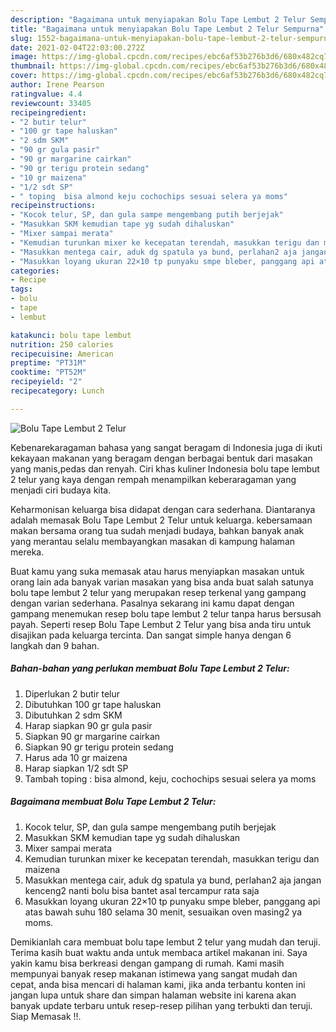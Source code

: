 ```yaml
---
description: "Bagaimana untuk menyiapakan Bolu Tape Lembut 2 Telur Sempurna"
title: "Bagaimana untuk menyiapakan Bolu Tape Lembut 2 Telur Sempurna"
slug: 1552-bagaimana-untuk-menyiapakan-bolu-tape-lembut-2-telur-sempurna
date: 2021-02-04T22:03:00.272Z
image: https://img-global.cpcdn.com/recipes/ebc6af53b276b3d6/680x482cq70/bolu-tape-lembut-2-telur-foto-resep-utama.jpg
thumbnail: https://img-global.cpcdn.com/recipes/ebc6af53b276b3d6/680x482cq70/bolu-tape-lembut-2-telur-foto-resep-utama.jpg
cover: https://img-global.cpcdn.com/recipes/ebc6af53b276b3d6/680x482cq70/bolu-tape-lembut-2-telur-foto-resep-utama.jpg
author: Irene Pearson
ratingvalue: 4.4
reviewcount: 33405
recipeingredient:
- "2 butir telur"
- "100 gr tape haluskan"
- "2 sdm SKM"
- "90 gr gula pasir"
- "90 gr margarine cairkan"
- "90 gr terigu protein sedang"
- "10 gr maizena"
- "1/2 sdt SP"
- " toping  bisa almond keju cochochips sesuai selera ya moms"
recipeinstructions:
- "Kocok telur, SP, dan gula sampe mengembang putih berjejak"
- "Masukkan SKM kemudian tape yg sudah dihaluskan"
- "Mixer sampai merata"
- "Kemudian turunkan mixer ke kecepatan terendah, masukkan terigu dan maizena"
- "Masukkan mentega cair, aduk dg spatula ya bund, perlahan2 aja jangan kenceng2 nanti bolu bisa bantet asal tercampur rata saja"
- "Masukkan loyang ukuran 22×10 tp punyaku smpe bleber, panggang api atas bawah suhu 180 selama 30 menit, sesuaikan oven masing2 ya moms."
categories:
- Recipe
tags:
- bolu
- tape
- lembut

katakunci: bolu tape lembut 
nutrition: 250 calories
recipecuisine: American
preptime: "PT31M"
cooktime: "PT52M"
recipeyield: "2"
recipecategory: Lunch

---
```



![Bolu Tape Lembut 2 Telur](https://img-global.cpcdn.com/recipes/ebc6af53b276b3d6/680x482cq70/bolu-tape-lembut-2-telur-foto-resep-utama.jpg)

Kebenarekaragaman bahasa yang sangat beragam di Indonesia juga di ikuti kekayaan makanan yang beragam dengan berbagai bentuk dari masakan yang manis,pedas dan renyah. Ciri khas kuliner Indonesia bolu tape lembut 2 telur yang kaya dengan rempah menampilkan keberaragaman yang menjadi ciri budaya kita.




Keharmonisan keluarga bisa didapat dengan cara sederhana. Diantaranya adalah memasak Bolu Tape Lembut 2 Telur untuk keluarga. kebersamaan makan bersama orang tua sudah menjadi budaya, bahkan banyak anak yang merantau selalu membayangkan masakan di kampung halaman mereka.

Buat kamu yang suka memasak atau harus menyiapkan masakan untuk orang lain ada banyak varian masakan yang bisa anda buat salah satunya bolu tape lembut 2 telur yang merupakan resep terkenal yang gampang dengan varian sederhana. Pasalnya sekarang ini kamu dapat dengan gampang menemukan resep bolu tape lembut 2 telur tanpa harus bersusah payah.
Seperti resep Bolu Tape Lembut 2 Telur yang bisa anda tiru untuk disajikan pada keluarga tercinta. Dan sangat simple hanya dengan 6 langkah dan 9 bahan.


<!--inarticleads1-->

##### Bahan-bahan yang perlukan membuat Bolu Tape Lembut 2 Telur:

1. Diperlukan 2 butir telur
1. Dibutuhkan 100 gr tape haluskan
1. Dibutuhkan 2 sdm SKM
1. Harap siapkan 90 gr gula pasir
1. Siapkan 90 gr margarine cairkan
1. Siapkan 90 gr terigu protein sedang
1. Harus ada 10 gr maizena
1. Harap siapkan 1/2 sdt SP
1. Tambah  toping : bisa almond, keju, cochochips sesuai selera ya moms




<!--inarticleads2-->

##### Bagaimana membuat  Bolu Tape Lembut 2 Telur:

1. Kocok telur, SP, dan gula sampe mengembang putih berjejak
1. Masukkan SKM kemudian tape yg sudah dihaluskan
1. Mixer sampai merata
1. Kemudian turunkan mixer ke kecepatan terendah, masukkan terigu dan maizena
1. Masukkan mentega cair, aduk dg spatula ya bund, perlahan2 aja jangan kenceng2 nanti bolu bisa bantet asal tercampur rata saja
1. Masukkan loyang ukuran 22×10 tp punyaku smpe bleber, panggang api atas bawah suhu 180 selama 30 menit, sesuaikan oven masing2 ya moms.




Demikianlah cara membuat bolu tape lembut 2 telur yang mudah dan teruji. Terima kasih buat waktu anda untuk membaca artikel makanan ini. Saya yakin kamu bisa berkreasi dengan gampang di rumah. Kami masih mempunyai banyak resep makanan istimewa yang sangat mudah dan cepat, anda bisa mencari di halaman kami, jika anda terbantu konten ini jangan lupa untuk share dan simpan halaman website ini karena akan banyak update terbaru untuk resep-resep pilihan yang terbukti dan teruji. Siap Memasak !!. 
